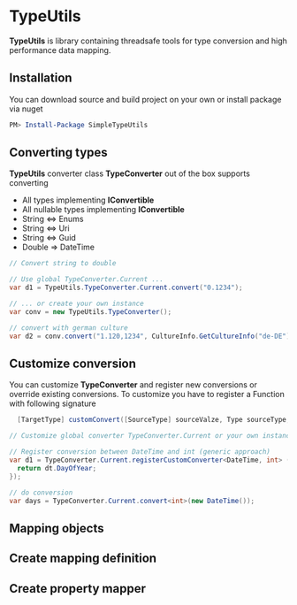 # TypeUtils
**TypeUtils** is library containing threadsafe tools for type conversion and high performance data mapping. 

## Installation
You can download source and build project on your own or install package via nuget

```PowerShell
PM> Install-Package SimpleTypeUtils
```

## Converting types
**TypeUtils** converter class **TypeConverter** out of the box supports converting 
* All types implementing **IConvertible**
* All nullable types implementing **IConvertible**
* String <=> Enums
* String <=> Uri
* String <=> Guid
* Double => DateTime

```c#
// Convert string to double

// Use global TypeConverter.Current ...
var d1 = TypeUtils.TypeConverter.Current.convert("0.1234");

// ... or create your own instance
var conv = new TypeUtils.TypeConverter();

// convert with german culture
var d2 = conv.convert("1.120,1234", CultureInfo.GetCultureInfo("de-DE"));

```

## Customize conversion
You can customize **TypeConverter** and register new conversions or override existing conversions. To customize you have to register a Function with following signature

```c#
  [TargetType] customConvert([SourceType] sourceValze, Type sourceType, IFormatProvider format)
```

```c#
// Customize global converter TypeConverter.Current or your own instance

// Register conversion between DateTime and int (generic approach)
var d1 = TypeConverter.Current.registerCustomConverter<DateTime, int> ((dt, targetType, format) => {
  return dt.DayOfYear;
});

// do conversion
var days = TypeConverter.Current.convert<int>(new DateTime());

```

## Mapping objects

## Create mapping definition

## Create property mapper

